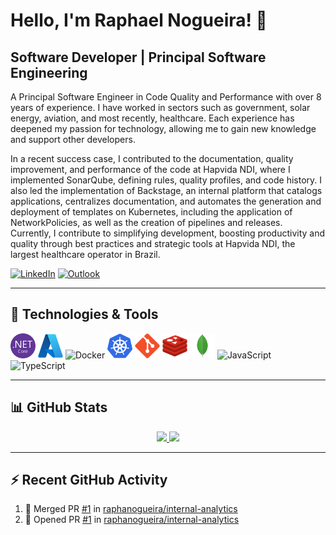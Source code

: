 # Hello, I'm Raphael Nogueira! 👋
## Software Developer | Principal Software Engineering
A Principal Software Engineer in Code Quality and Performance with over 8 years of experience. I have worked in sectors such as government, solar energy, aviation, and most recently, healthcare. Each experience has deepened my passion for technology, allowing me to gain new knowledge and support other developers.

In a recent success case, I contributed to the documentation, quality improvement, and performance of the code at Hapvida NDI, where I implemented SonarQube, defining rules, quality profiles, and code history. I also led the implementation of Backstage, an internal platform that catalogs applications, centralizes documentation, and automates the generation and deployment of templates on Kubernetes, including the application of NetworkPolicies, as well as the creation of pipelines and releases. Currently, I contribute to simplifying development, boosting productivity and quality through best practices and strategic tools at Hapvida NDI, the largest healthcare operator in Brazil.

<p align="left">
  <a href="https://www.linkedin.com/in/raphanogueira/" target="_blank"><img src="https://img.shields.io/badge/-LinkedIn-%230077B5?style=for-the-badge&logo=linkedin&logoColor=white" alt="LinkedIn"></a>
  <a href="mailto:raphael_dc1nogueira@hotmail.com.br"><img src="https://img.shields.io/badge/Microsoft_Outlook-0078D4?style=for-the-badge&logo=microsoft-outlook&logoColor=white" alt="Outlook"></a>
</p>

---

## 🚀 Technologies & Tools

<p align="left">
  <img src="https://raw.githubusercontent.com/devicons/devicon/master/icons/dotnetcore/dotnetcore-original.svg" alt=".NET Core" width="40" height="40"/>
  <img src="https://raw.githubusercontent.com/devicons/devicon/master/icons/azure/azure-original.svg" alt="Azure" width="40" height="40"/>
  <img src="https://cdn.jsdelivr.net/gh/devicons/devicon/icons/docker/docker-plain.svg" alt="Docker" width="40" height="40"/>
  <img src="https://raw.githubusercontent.com/devicons/devicon/master/icons/kubernetes/kubernetes-plain.svg" alt="Kubernetes" width="40" height="40"/>
  <img src="https://raw.githubusercontent.com/devicons/devicon/master/icons/git/git-original.svg" alt="Git" width="40" height="40"/>
  <img src="https://raw.githubusercontent.com/devicons/devicon/master/icons/redis/redis-original.svg" alt="Redis" width="40" height="40"/>
  <img src="https://raw.githubusercontent.com/devicons/devicon/master/icons/mongodb/mongodb-original.svg" alt="MongoDB" width="40" height="40"/>
  <img src="https://cdn.jsdelivr.net/gh/devicons/devicon/icons/javascript/javascript-original.svg" alt="JavaScript" width="40" height="40"/>
  <img src="https://cdn.jsdelivr.net/gh/devicons/devicon/icons/typescript/typescript-original.svg" alt="TypeScript" width="40" height="40"/>
</p>

---

## 📊 GitHub Stats

<p align="center">
  <a href="https://github.com/raphanogueira">
    <img height="180em" src="https://github-readme-stats.vercel.app/api?username=raphanogueira&show_icons=true&theme=dracula&include_all_commits=true&count_private=true"/>
    <img height="180em" src="https://github-readme-stats.vercel.app/api/top-langs/?username=raphanogueira&layout=compact&langs_count=8&theme=dracula"/>
  </a>
</p>

---

## ⚡ Recent GitHub Activity

<!--START_SECTION:activity-->
1. 🎉 Merged PR [#1](https://github.com/raphanogueira/internal-analytics/pull/1) in [raphanogueira/internal-analytics](https://github.com/raphanogueira/internal-analytics)
2. 💪 Opened PR [#1](https://github.com/raphanogueira/internal-analytics/pull/1) in [raphanogueira/internal-analytics](https://github.com/raphanogueira/internal-analytics)
<!--END_SECTION:activity-->
